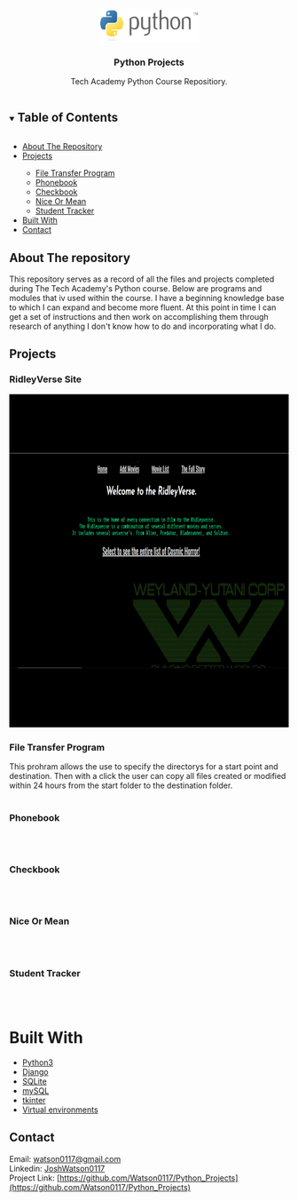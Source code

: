 <!-- PROJECT LOGO -->
<p align="center">
  <a href="https://github.com/Watson0117/Python_Projects">
    <img src="PythonLogo.png" alt="Logo" width="180" height="60">
  </a>

  <h3 align="center">Python Projects</h3>

  <p align="center">
    Tech Academy Python Course Repositiory.
  </p>
</p>



<!-- TABLE OF CONTENTS -->
<details open="open">
  <summary><h2 style="display: inline-block">Table of Contents</h2></summary>
  <ul>
    <li><a href="#about-the-repository">About The Repository</a></li>
    <li><a href="#projects">Projects</a></li>
    <ul>
        <li><a href="#file-transfer-program">File Transfer Program</a></li>
        <li><a href="#phonebook">Phonebook</a></li>
        <li><a href="#checkbook">Checkbook</a></li>
        <li><a href="#nice-or-mean">Nice Or Mean</a></li>
        <li><a href="#student-tracker">Student Tracker</a></li>
      </ul>
    <li><a href="#built-with">Built With</a></li>
    <li><a href="#contact">Contact</a></li>
  </ul>
</details>



<!-- ABOUT THE repository -->
## About The repository

This repository serves as a record of all the files and projects completed during The Tech Academy's Python course. Below are programs and modules that iv used within the course. I have a beginning knowledge base to which I can expand and become more fluent. At this point in time I can get a set of instructions and then work on accomplishing them through research of anything I don't know how to do and incorporating what I do.

## Projects

### RidleyVerse Site
<img src="RVgifshort.gif" alt="Logo" width="800" height="600">

### File Transfer Program
  This prohram allows the use to specify the directorys for a start point and destination. Then with a click the user can copy all files created or modified within 24 hours from   the start folder to the destination folder.
<br><br>
  
### Phonebook
<br><br>
### Checkbook
<br><br>
### Nice Or Mean
<br><br>
### Student Tracker
<br><br>


# Built With

* [Python3](https://www.python.org/downloads/)
* [Django](https://www.djangoproject.com/)
* [SQLite](https://www.sqlite.org/index.html)
* [mySQL](https://www.mysql.com/)
* [tkinter](https://docs.python.org/3/library/tkinter.html)
* [Virtual environments](https://docs.python.org/3/library/venv.html)
  
<!-- CONTACT -->
## Contact
 
Email: [watson0117@gmail.com](watson0117@gmail.com)<br>
Linkedin: [JoshWatson0117](www.linkedin.com/in/JoshWatson0117)<br>
Project Link: [https://github.com/Watson0117/Python_Projects](https://github.com/Watson0117/Python_Projects)<br>




